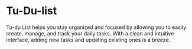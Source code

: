 # Tu-Du-list

Tu-du List helps you stay organized and focused by allowing you to easily create, manage, and track your daily tasks. With a clean and intuitive interface, adding new tasks and updating existing ones is a breeze.
